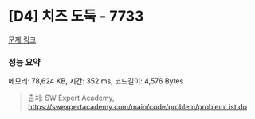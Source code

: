 # [D4] 치즈 도둑 - 7733 

[문제 링크](https://swexpertacademy.com/main/code/problem/problemDetail.do?contestProbId=AWrDOdQqRCUDFARG) 

### 성능 요약

메모리: 78,624 KB, 시간: 352 ms, 코드길이: 4,576 Bytes



> 출처: SW Expert Academy, https://swexpertacademy.com/main/code/problem/problemList.do